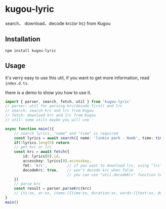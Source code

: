 # kugou-lyric

search、 download、decode krc(or lrc) from Kugou


## Installation
```
npm install kugou-lyric
```

## Usage

it's verry easy to use this util, if you want to get more information, read `index.d.ts`.

there is a demo to show you how to use it.

```typescript
import { parser, search, fetch, util } from 'kugou-lyric'
// parser: util for parsing krc(decode first) and lrc
// search: search krc and lrc from Kugou
// fetch: download krc and lrc from Kugou
// util: some utils maybe you will use

async function main(){
    // search lyrics, "name" and "time" is required
    const lyrics = await search({ name: 'linkin park - Numb', time: time2ms('03:07') })
    if(!lyrics.length) return
    // get krc or lrc
    const krc = await fetch({
        id: lyrics[0].id,
        accesskey: lyrics[0].accesskey,
        fmt: 'krc',         // if you want to download lrc, using "lrc"
        decodeKrc: true,    // won't decode krc when false
                            // you can use "util.decodeKrc" function to decode it
	})
	// parse krc
	const result = parser.parseKrc(krc)
	// {ti:xx, ar:xx, items:[{time:xx, duration:xx, words:[{text:xx, duration:xx}, ...]]}, ...]}
}
main()
```